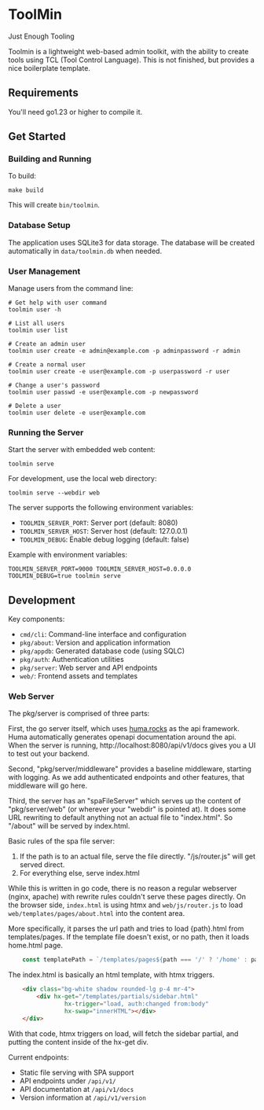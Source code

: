 # ToolMin

Just Enough Tooling

Toolmin is a lightweight web-based admin toolkit, with the ability to create tools using TCL (Tool Control Language). This is not finished, but provides a nice boilerplate template.

## Requirements

You'll need go1.23 or higher to compile it.

## Get Started

### Building and Running

To build:

```shell
make build
```

This will create `bin/toolmin`.

### Database Setup

The application uses SQLite3 for data storage. The database will be created automatically in `data/toolmin.db` when needed.

### User Management

Manage users from the command line:

```shell
# Get help with user command
toolmin user -h

# List all users
toolmin user list

# Create an admin user
toolmin user create -e admin@example.com -p adminpassword -r admin

# Create a normal user
toolmin user create -e user@example.com -p userpassword -r user

# Change a user's password
toolmin user passwd -e user@example.com -p newpassword

# Delete a user
toolmin user delete -e user@example.com
```

### Running the Server

Start the server with embedded web content:

```shell
toolmin serve
```

For development, use the local web directory:

```shell
toolmin serve --webdir web
```

The server supports the following environment variables:
- `TOOLMIN_SERVER_PORT`: Server port (default: 8080)
- `TOOLMIN_SERVER_HOST`: Server host (default: 127.0.0.1)
- `TOOLMIN_DEBUG`: Enable debug logging (default: false)

Example with environment variables:

```shell
TOOLMIN_SERVER_PORT=9000 TOOLMIN_SERVER_HOST=0.0.0.0 TOOLMIN_DEBUG=true toolmin serve
```

## Development

Key components:
- `cmd/cli`: Command-line interface and configuration
- `pkg/about`: Version and application information
- `pkg/appdb`: Generated database code (using SQLC)
- `pkg/auth`: Authentication utilities
- `pkg/server`: Web server and API endpoints
- `web/`: Frontend assets and templates

### Web Server

The pkg/server is comprised of three parts:

First, the go server itself, which uses [huma.rocks](https://huma.rocks) as the api framework. Huma automatically generates openapi documentation around the api. When the server is running, http://localhost:8080/api/v1/docs gives you a UI to test out your backend.

Second, "pkg/server/middleware" provides a baseline middleware, starting with logging. As we add authenticated endpoints and other features, that middleware will go here.

Third, the server has an "spaFileServer" which serves up the content of "pkg/server/web" (or wherever your "webdir" is pointed at). It does some URL rewriting to default anything not an actual file to "index.html". So "/about" will be served by index.html.  

Basic rules of the spa file server:
1. If the path is to an actual file, serve the file directly. "/js/router.js" will get served direct.
2. For everything else, serve index.html

While this is written in go code, there is no reason a regular webserver (nginx, apache) with rewrite rules couldn't serve these pages directly. On the browser side, `index.html` is using htmx and `web/js/router.js` to load `web/templates/pages/about.html` into the content area. 

More specifically, it parses the url path and tries to load {path}.html from templates/pages. If the template file doesn't exist, or no path, then it loads home.html page.

```javascript
    const templatePath = `/templates/pages${path === '/' ? '/home' : path}.html`;
```

The index.html is basically an html template, with htmx triggers.

```html
    <div class="bg-white shadow rounded-lg p-4 mr-4">
        <div hx-get="/templates/partials/sidebar.html" 
                hx-trigger="load, auth:changed from:body"
                hx-swap="innerHTML"></div>
    </div>
```

With that code, htmx triggers on load, will fetch the sidebar partial, and putting the content inside of the hx-get div.

Current endpoints:
- Static file serving with SPA support
- API endpoints under `/api/v1/`
- API documentation at `/api/v1/docs`
- Version information at `/api/v1/version`


